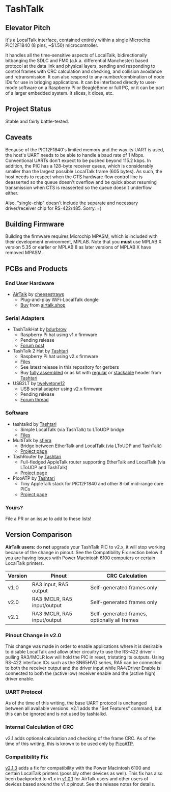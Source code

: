 # TashTalk

## Elevator Pitch

It's a LocalTalk interface, contained entirely within a single Microchip PIC12F1840 (8 pins, ~$1.50) microcontroller.

It handles all the time-sensitive aspects of LocalTalk, bidirectionally bitbanging the SDLC and FM0 (a.k.a. differential
Manchester) based protocol at the data link and physical layers, sending and responding to control frames with CRC
calculation and checking, and collision avoidance and retransmission. It can also respond to any number/combination of
node IDs for use in bridging applications. It can be interfaced directly to user-mode software on a Raspberry Pi or 
BeagleBone or full PC, or it can be part of a larger embedded system. It slices, it dices, etc.


## Project Status

Stable and fairly battle-tested.


## Caveats

Because of the PIC12F1840's limited memory and the way its UART is used, the host's UART needs to be able to handle a baud
rate of 1 Mbps. Conventional UARTs don't expect to be pushed beyond 115.2 kbps. In addition, the PIC has a 128-byte receiver
queue, which is considerably smaller than the largest possible LocalTalk frame (605 bytes). As such, the host needs to respect
when the CTS hardware flow control line is deasserted so the queue doesn't overflow and be quick about resuming transmission
when CTS is reasserted so the queue doesn't underflow either.

Also, "single-chip" doesn't include the separate and necessary driver/receiver chip for RS-422/485. Sorry. =)


## Building Firmware

Building the firmware requires Microchip MPASM, which is included with their development environment, MPLAB.  Note that you
**must** use MPLAB X version 5.35 or earlier or MPLAB 8 as later versions of MPLAB X have removed MPASM.


## PCBs and Products

### End User Hardware

* [AirTalk](https://68kmla.org/bb/index.php?threads/introducing-and-interest-check-airtalk-wireless-plug-and-play-localtalk-dongles.39661/) by [cheesestraws](https://68kmla.org/bb/index.php?members/cheesestraws.19339/)
  * Plug-and-play WiFi-LocalTalk dongle
  * [Buy](https://airtalk.shop/product/airtalk-complete/) from [airtalk.shop](https://airtalk.shop/)


### Serial Adapters

* TashTalkHat by [bdurbrow](https://68kmla.org/bb/index.php?members/bdurbrow.6275/)
  * Raspberry Pi hat using v1.x firmware
  * Pending release
  * [Forum post](https://68kmla.org/bb/index.php?threads/tashtalk-single-chip-localtalk-interface.38955/page-4#post-422138)
* TashTalk 2 Hat by [Tashtari](https://github.com/lampmerchant)
  * Raspberry Pi hat using v2.x firmware
  * [Files](https://github.com/lampmerchant/tashtalk/tree/main/tashtalk2-rpihat)
  * See latest release in this repository for gerbers
  * Buy [fully assembled](https://ko-fi.com/s/4d01fa5b8a) or as kit with [regular](https://ko-fi.com/s/60b561a0e3) or [stackable](https://ko-fi.com/s/64219426b8) header from [Tashtari](https://ko-fi.com/tashtari)
* USB2LT by [twelvetone12](https://68kmla.org/bb/index.php?members/twelvetone12.23810/)
  * USB serial adapter using v2.x firmware
  * Pending release
  * [Forum thread](https://68kmla.org/bb/index.php?threads/usb2lt-tashtalk-usb-to-localtalk.45282/)

 
### Software

* tashtalkd by [Tashtari](https://github.com/lampmerchant)
  * Simple LocalTalk (via TashTalk) to LToUDP bridge
  * [Files](https://github.com/lampmerchant/tashtalk/tree/main/tashtalkd)
* MultiTalk by [sfiera](https://github.com/sfiera/)
  * Bridge between EtherTalk and LocalTalk (via LToUDP and TashTalk)
  * [Project page](https://github.com/sfiera/multitalk/)
* TashRouter by [Tashtari](https://github.com/lampmerchant)
  * Full-fledged AppleTalk router supporting EtherTalk and LocalTalk (via LToUDP and TashTalk)
  * [Project page](https://github.com/lampmerchant/tashrouter/)
* PicoATP by [Tashtari](https://github.com/lampmerchant)
  * Tiny AppleTalk stack for PIC12F1840 and other 8-bit mid-range core PICs
  * [Project page](https://github.com/lampmerchant/picoatp)


### Yours?

File a PR or an issue to add to these lists!


## Version Comparison

**AirTalk users:** do **not** upgrade your TashTalk PIC to v2.x, it will stop working because of the change in pinout.  See
the Compatibility Fix section below if you are having issues with Power Macintosh 6100 computers or certain LocalTalk
printers.

| Version | Pinout                      | CRC Calculation                              |
| ------- | --------------------------- | -------------------------------------------- |
| v1.0    | RA3 input, RA5 output       | Self-generated frames only                   |
| v2.0    | RA3 !MCLR, RA5 input/output | Self-generated frames only                   |
| v2.1    | RA3 !MCLR, RA5 input/output | Self-generated frames, optionally all frames |


### Pinout Change in v2.0

This change was made in order to enable applications where it is desirable to disable LocalTalk and allow other circuitry to
use the RS-422 driver - pulling RA3/!MCLR low will hold the PIC in reset, tristating its outputs.  Using RS-422 interface ICs
such as the SN65HVD series, RA5 can be connected to both the receiver output and the driver input while RA4/Driver Enable is
connected to both the (active low) receiver enable and the (active high) driver enable.


### UART Protocol

As of the time of this writing, the base UART protocol is unchanged between all available versions.  v2.1 adds the "Set
Features" command, but this can be ignored and is not used by tashtalkd.


### Internal Calculation of CRC

v2.1 adds optional calculation and checking of the frame CRC.  As of the time of this writing, this is known to be used only
by [PicoATP](https://github.com/lampmerchant/picoatp).


### Compatibility Fix

[v2.1.3](https://github.com/lampmerchant/tashtalk/releases/tag/v2.1.3) adds a fix for compatibility with the Power Macintosh
6100 and certain LocalTalk printers (possibly other devices as well).  This fix has also been backported to v1.x in
[v1.0.1](https://github.com/lampmerchant/tashtalk/releases/tag/v1.0.1) for AirTalk users and other users of devices based
around the v1.x pinout.  See the release notes for details.
